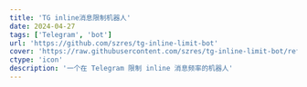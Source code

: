 ```yaml
---
title: 'TG inline消息限制机器人'
date: 2024-04-27
tags: ['Telegram', 'bot']
url: 'https://github.com/szres/tg-inline-limit-bot'
cover: 'https://raw.githubusercontent.com/szres/tg-inline-limit-bot/refs/heads/main/assets/logo.png'
ctype: 'icon'
description: '一个在 Telegram 限制 inline 消息频率的机器人'
---
```

